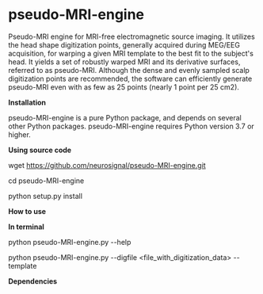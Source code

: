 # pseudo-MRI-engine
Pseudo-MRI engine for MRI-free electromagnetic source imaging.
It utilizes the head shape digitization points, generally acquired during MEG/EEG acquisition, for warping a given MRI template to the best fit to the subject's head. It yields a set of robustly warped MRI and its derivative surfaces, referred to as pseudo-MRI. Although the dense and evenly sampled scalp digitization points are recommended, the software can efficiently generate pseudo-MRI even with as few as 25 points (nearly 1 point per 25 cm2).

**Installation**

pseudo-MRI-engine is a pure Python package, and depends on several other Python packages. pseudo-MRI-engine requires Python version 3.7 or higher.

**Using source code**

wget https://github.com/neurosignal/pseudo-MRI-engine.git

cd pseudo-MRI-engine

python setup.py install

**How to use**

**In terminal**

python pseudo-MRI-engine.py --help

python pseudo-MRI-engine.py --digfile <file_with_digitization_data> --template 


**Dependencies**






